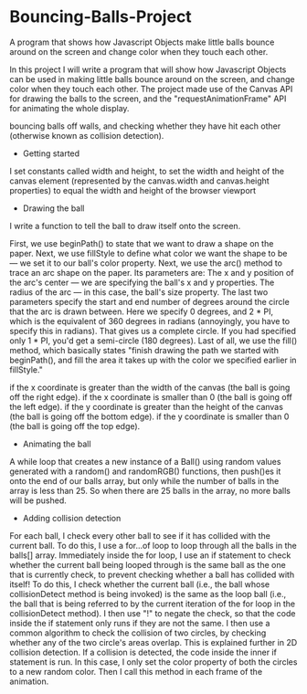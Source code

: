 # Bouncing-Balls-Project
A program that shows how Javascript Objects make little balls bounce around on the screen and change color when they touch each other.

In this project I will write a program that will show how Javascript Objects can be used in making little balls bounce around on the screen, and change color when they touch each other. The project made use of the Canvas API for drawing the balls to the screen, and the "requestAnimationFrame" API for animating the whole display.

bouncing balls off walls, and checking whether they have hit each other (otherwise known as collision detection).

- Getting started

I set constants called width and height, to set the width and height of the canvas element (represented by the canvas.width and canvas.height properties) to equal the width and height of the browser viewport

- Drawing the ball

I write a function to tell the ball to draw itself onto the screen. 

First, we use beginPath() to state that we want to draw a shape on the paper.
Next, we use fillStyle to define what color we want the shape to be — we set it to our ball's color property.
Next, we use the arc() method to trace an arc shape on the paper. Its parameters are:
The x and y position of the arc's center — we are specifying the ball's x and y properties.
The radius of the arc — in this case, the ball's size property.
The last two parameters specify the start and end number of degrees around the circle that the arc is drawn between. Here we specify 0 degrees, and 2 * PI, which is the equivalent of 360 degrees in radians (annoyingly, you have to specify this in radians). That gives us a complete circle. If you had specified only 1 * PI, you'd get a semi-circle (180 degrees).
Last of all, we use the fill() method, which basically states "finish drawing the path we started with beginPath(), and fill the area it takes up with the color we specified earlier in fillStyle."

if the x coordinate is greater than the width of the canvas (the ball is going off the right edge).
if the x coordinate is smaller than 0 (the ball is going off the left edge).
if the y coordinate is greater than the height of the canvas (the ball is going off the bottom edge).
if the y coordinate is smaller than 0 (the ball is going off the top edge).

- Animating the ball

A while loop that creates a new instance of a Ball() using random values generated with a random() and randomRGB() functions, then push()es it onto the end of our balls array, but only while the number of balls in the array is less than 25. So when there are 25 balls in the array, no more balls will be pushed. 

- Adding collision detection 

For each ball, I check every other ball to see if it has collided with the current ball. To do this, I use a for...of loop to loop through all the balls in the balls[] array.
Immediately inside the for loop, I use an if statement to check whether the current ball being looped through is the same ball as the one that is currently check, to prevent checking whether a ball has collided with itself! To do this, I check whether the current ball (i.e., the ball whose collisionDetect method is being invoked) is the same as the loop ball (i.e., the ball that is being referred to by the current iteration of the for loop in the collisionDetect method). I then use "!" to negate the check, so that the code inside the if statement only runs if they are not the same.
I then use a common algorithm to check the collision of two circles, by checking whether any of the two circle's areas overlap. This is explained further in 2D collision detection.
If a collision is detected, the code inside the inner if statement is run. In this case, I only set the color property of both the circles to a new random color. 
Then I call this method in each frame of the animation. 
